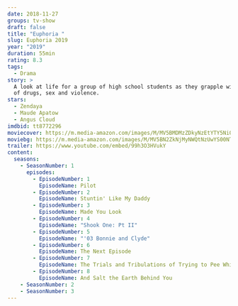 ```yaml
---
date: 2018-11-27
groups: tv-show
draft: false
title: "Euphoria "
slug: Euphoria 2019
year: "2019"
duration: 55min
rating: 8.3
tags:
  - Drama
story: >
  A look at life for a group of high school students as they grapple with issues
  of drugs, sex and violence.
stars:
  - Zendaya
  - Maude Apatow
  - Angus Cloud
imdbid: tt8772296
moviecover: https://m.media-amazon.com/images/M/MV5BMDMzZDkyNzEtYTY5Ni00NzlhLWI4MzUtY2UzNjNmMjI1YzIzXkEyXkFqcGdeQXVyMDM2NDM2MQ@@._V1_.jpg
moviebg: https://m.media-amazon.com/images/M/MV5BN2ZkNjMyNWQtNzUwYS00NTE0LThhN2YtNTllZTFmOGQ1Y2Y5XkEyXkFqcGdeQXVyODExNTExMTM@._V1_.jpg
trailer: https://www.youtube.com/embed/99h3O3HVukY
content:
  seasons:
    - SeasonNumber: 1
      episodes:
        - EpisodeNumber: 1
          EpisodeName: Pilot
        - EpisodeNumber: 2
          EpisodeName: Stuntin' Like My Daddy
        - EpisodeNumber: 3
          EpisodeName: Made You Look
        - EpisodeNumber: 4
          EpisodeName: "Shook One: Pt II"
        - EpisodeNumber: 5
          EpisodeName: "'03 Bonnie and Clyde"
        - EpisodeNumber: 6
          EpisodeName: The Next Episode
        - EpisodeNumber: 7
          EpisodeName: The Trials and Tribulations of Trying to Pee While Depressed
        - EpisodeNumber: 8
          EpisodeName: And Salt the Earth Behind You
    - SeasonNumber: 2
    - SeasonNumber: 3
---
```

